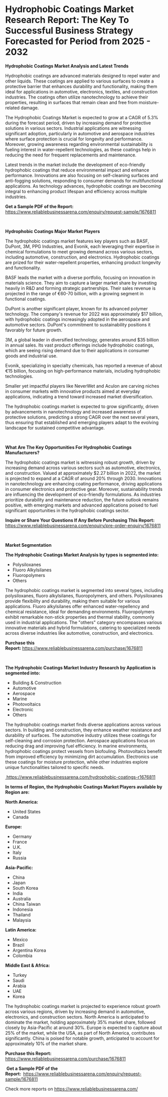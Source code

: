 <p><h1>Hydrophobic Coatings Market Research Report: The Key To Successful Business Strategy Forecasted for Period from 2025 - 2032</h1></p><p><strong>Hydrophobic Coatings Market Analysis and Latest Trends</strong></p>
<p><p>Hydrophobic coatings are advanced materials designed to repel water and other liquids. These coatings are applied to various surfaces to create a protective barrier that enhances durability and functionality, making them ideal for applications in automotive, electronics, textiles, and construction industries. The coatings often utilize nanotechnology to achieve their properties, resulting in surfaces that remain clean and free from moisture-related damage.</p><p>The Hydrophobic Coatings Market is expected to grow at a CAGR of 5.3% during the forecast period, driven by increasing demand for protective solutions in various sectors. Industrial applications are witnessing significant adoption, particularly in automotive and aerospace industries where surface protection is crucial for longevity and performance. Moreover, growing awareness regarding environmental sustainability is fueling interest in water-repellent technologies, as these coatings help in reducing the need for frequent replacements and maintenance.</p><p>Latest trends in the market include the development of eco-friendly hydrophobic coatings that reduce environmental impact and enhance performance. Innovations are also focusing on self-cleaning surfaces and anti-fogging solutions, responding to consumer demands for multifunctional applications. As technology advances, hydrophobic coatings are becoming integral to enhancing product lifespan and efficiency across multiple industries.</p></p>
<p><strong>Get a Sample PDF of the Report:&nbsp;</strong> <a href="https://www.reliablebusinessarena.com/enquiry/request-sample/1676811?utm_campaign=2485&utm_medium=2&utm_source=Github&utm_content=ia&utm_term=24032025&utm_id=hydrophobic-coatings">https://www.reliablebusinessarena.com/enquiry/request-sample/1676811</a></p>
<p>&nbsp;</p>
<p><strong>Hydrophobic Coatings Major Market Players</strong></p>
<p><p>The hydrophobic coatings market features key players such as BASF, DuPont, 3M, PPG Industries, and Evonik, each leveraging their expertise in chemical formulations to meet growing demand across various sectors, including automotive, construction, and electronics. Hydrophobic coatings are prized for their water-repellent properties, enhancing product longevity and functionality.</p><p>BASF leads the market with a diverse portfolio, focusing on innovation in materials science. They aim to capture a larger market share by investing heavily in R&D and forming strategic partnerships. Their sales revenue is projected in the range of €60-70 billion, with a growing segment in functional coatings.</p><p>DuPont is another significant player, known for its advanced polymer technology. The company's revenue for 2022 was approximately $17 billion, with hydrophobic coatings increasingly adopted in the aerospace and automotive sectors. DuPont's commitment to sustainability positions it favorably for future growth.</p><p>3M, a global leader in diversified technology, generates around $35 billion in annual sales. Its vast product offerings include hydrophobic coatings, which are seeing rising demand due to their applications in consumer goods and industrial use.</p><p>Evonik, specializing in specialty chemicals, has reported a revenue of about €15 billion, focusing on high-performance materials, including hydrophobic technologies.</p><p>Smaller yet impactful players like NeverWet and Aculon are carving niches in consumer markets with innovative products aimed at everyday applications, indicating a trend toward increased market diversification.</p><p>The hydrophobic coatings market is expected to grow significantly, driven by advancements in nanotechnology and increased awareness of protective solutions, predicting a strong CAGR over the next several years, thus ensuring that established and emerging players adapt to the evolving landscape for sustained competitive advantage.</p></p>
<p>&nbsp;</p>
<p><strong>What Are The Key Opportunities For Hydrophobic Coatings Manufacturers?</strong></p>
<p><p>The hydrophobic coatings market is witnessing robust growth, driven by increasing demand across various sectors such as automotive, electronics, and construction. Valued at approximately $2.27 billion in 2022, the market is projected to expand at a CAGR of around 20% through 2030. Innovations in nanotechnology are enhancing coating performance, driving applications in consumer electronics and protective gear. Moreover, sustainability trends are influencing the development of eco-friendly formulations. As industries prioritize durability and maintenance reduction, the future outlook remains positive, with emerging markets and advanced applications poised to fuel significant opportunities in the hydrophobic coatings sector.</p></p>
<p><strong>Inquire or Share Your Questions If Any Before Purchasing This Report:</strong> <a href="https://www.reliablebusinessarena.com/enquiry/pre-order-enquiry/1676811?utm_campaign=2485&utm_medium=2&utm_source=Github&utm_content=ia&utm_term=24032025&utm_id=hydrophobic-coatings">https://www.reliablebusinessarena.com/enquiry/pre-order-enquiry/1676811</a></p>
<p>&nbsp;</p>
<p><strong>Market Segmentation</strong></p>
<p><strong>The Hydrophobic Coatings Market Analysis by types is segmented into:</strong></p>
<p><ul><li>Polysiloxanes</li><li>Fluoro Alkylsilanes</li><li>Fluoropolymers</li><li>Others</li></ul></p>
<p><p>The hydrophobic coatings market is segmented into several types, including polysiloxanes, fluoro alkylsilanes, fluoropolymers, and others. Polysiloxanes provide flexibility and durability, making them suitable for various applications. Fluoro alkylsilanes offer enhanced water-repellency and chemical resistance, ideal for demanding environments. Fluoropolymers exhibit remarkable non-stick properties and thermal stability, commonly used in industrial applications. The "others" category encompasses various innovative materials and hybrid formulations, catering to specialized needs across diverse industries like automotive, construction, and electronics.</p></p>
<p><strong>Purchase this Report:&nbsp;</strong><a href="https://www.reliablebusinessarena.com/purchase/1676811?utm_campaign=2485&utm_medium=2&utm_source=Github&utm_content=ia&utm_term=24032025&utm_id=hydrophobic-coatings">https://www.reliablebusinessarena.com/purchase/1676811</a></p>
<p>&nbsp;</p>
<p><strong>The Hydrophobic Coatings Market Industry Research by Application is segmented into:</strong></p>
<p><ul><li>Building & Construction</li><li>Automotive</li><li>Aerospace</li><li>Marine</li><li>Photovoltaics</li><li>Electronic</li><li>Others</li></ul></p>
<p><p>The hydrophobic coatings market finds diverse applications across various sectors. In building and construction, they enhance weather resistance and durability of surfaces. The automotive industry utilizes these coatings for self-cleaning and corrosion protection. Aerospace applications focus on reducing drag and improving fuel efficiency. In marine environments, hydrophobic coatings protect vessels from biofouling. Photovoltaics benefit from improved efficiency by minimizing dirt accumulation. Electronics use these coatings for moisture protection, while other industries explore unique functionalities tailored to specific needs.</p></p>
<p><a href="https://www.reliablebusinessarena.com/hydrophobic-coatings-r1676811?utm_campaign=2485&utm_medium=2&utm_source=Github&utm_content=ia&utm_term=24032025&utm_id=hydrophobic-coatings">&nbsp;https://www.reliablebusinessarena.com/hydrophobic-coatings-r1676811</a></p>
<p><strong>In terms of Region, the Hydrophobic Coatings Market Players available by Region are:</strong></p>
<p>
    <p> <strong> North America: </strong>
        <ul>
            <li>United States</li>
            <li>Canada</li>
        </ul>
        </p> 
    <p> <strong> Europe: </strong>
        <ul>
            <li>Germany</li>
            <li>France</li>
            <li>U.K.</li>
            <li>Italy</li>
            <li>Russia</li>
        </ul>
        </p> 
    <p> <strong> Asia-Pacific: </strong>
        <ul>
            <li>China</li>
            <li>Japan</li>
            <li>South Korea</li>
            <li>India</li>
            <li>Australia</li>
            <li>China Taiwan</li>
            <li>Indonesia</li>
            <li>Thailand</li>
            <li>Malaysia</li>
        </ul>
        </p> 
    <p> <strong> Latin America: </strong>
        <ul>
            <li>Mexico</li>
            <li>Brazil</li>
            <li>Argentina Korea</li>
            <li>Colombia</li>
        </ul>
        </p> 
    <p> <strong> Middle East & Africa: </strong>
        <ul>
            <li>Turkey</li>
            <li>Saudi</li>
            <li>Arabia</li>
            <li>UAE</li>
            <li>Korea</li>
        </ul>
    </p>
    </p>
<p><p>The hydrophobic coatings market is projected to experience robust growth across various regions, driven by increasing demand in automotive, electronics, and construction sectors. North America is anticipated to dominate the market, holding approximately 35% market share, followed closely by Asia-Pacific at around 30%. Europe is expected to capture about 25% of the market, while the USA, as part of North America, contributes significantly. China is poised for notable growth, anticipated to account for approximately 10% of the market share.</p></p>
<p><strong>Purchase this Report: </strong><a href="https://www.reliablebusinessarena.com/purchase/1676811?utm_campaign=2485&utm_medium=2&utm_source=Github&utm_content=ia&utm_term=24032025&utm_id=hydrophobic-coatings">https://www.reliablebusinessarena.com/purchase/1676811</a></p>
<p>&nbsp;<strong>Get a Sample PDF of the Report:&nbsp;&nbsp;</strong><a href="https://www.reliablebusinessarena.com/enquiry/request-sample/1676811?utm_campaign=2485&utm_medium=2&utm_source=Github&utm_content=ia&utm_term=24032025&utm_id=hydrophobic-coatings">https://www.reliablebusinessarena.com/enquiry/request-sample/1676811</a></p>
<p><strong></strong></p>
<p>Check more reports on <a href="https://www.reliablebusinessarena.com/?utm_campaign=2485&utm_medium=2&utm_source=Github&utm_content=ia&utm_term=24032025&utm_id=hydrophobic-coatings">https://www.reliablebusinessarena.com/</a></p>